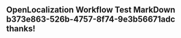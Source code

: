 <properties
ms.topic="hero-topic"
ms.test1="hero-topic"
ms.test2="test"/>

## OpenLocalization Workflow Test MarkDown b373e863-526b-4757-8f74-9e3b56671adc thanks!
